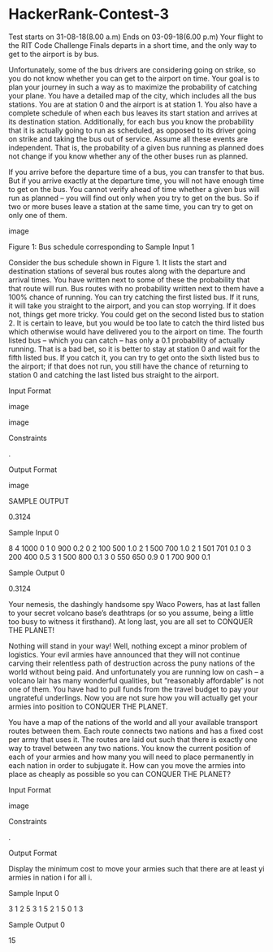 # HackerRank-Contest-3
Test starts on 31-08-18(8.00 a.m) 
Ends on         03-09-18(6.00 p.m)
Your flight to the RIT Code Challenge Finals departs in a short time, and the only way to get to the airport is by bus.

Unfortunately, some of the bus drivers are considering going on strike, so you do not know whether you can get to the airport on time. Your goal is to plan your journey in such a way as to maximize the probability of catching your plane. You have a detailed map of the city, which includes all the bus stations. You are at station 0 and the airport is at station 1. You also have a complete schedule of when each bus leaves its start station and arrives at its destination station. Additionally, for each bus you know the probability that it is actually going to run as scheduled, as opposed to its driver going on strike and taking the bus out of service. Assume all these events are independent. That is, the probability of a given bus running as planned does not change if you know whether any of the other buses run as planned.

If you arrive before the departure time of a bus, you can transfer to that bus. But if you arrive exactly at the departure time, you will not have enough time to get on the bus. You cannot verify ahead of time whether a given bus will run as planned – you will find out only when you try to get on the bus. So if two or more buses leave a station at the same time, you can try to get on only one of them.

image

Figure 1: Bus schedule corresponding to Sample Input 1

Consider the bus schedule shown in Figure 1. It lists the start and destination stations of several bus routes along with the departure and arrival times. You have written next to some of these the probability that that route will run. Bus routes with no probability written next to them have a 100% chance of running. You can try catching the first listed bus. If it runs, it will take you straight to the airport, and you can stop worrying. If it does not, things get more tricky. You could get on the second listed bus to station 2. It is certain to leave, but you would be too late to catch the third listed bus which otherwise would have delivered you to the airport on time. The fourth listed bus – which you can catch – has only a 0.1 probability of actually running. That is a bad bet, so it is better to stay at station 0 and wait for the fifth listed bus. If you catch it, you can try to get onto the sixth listed bus to the airport; if that does not run, you still have the chance of returning to station 0 and catching the last listed bus straight to the airport.

Input Format

image

image

Constraints

.

Output Format

image

SAMPLE OUTPUT

0.3124

Sample Input 0

8 4
1000
0 1 0 900 0.2
0 2 100 500 1.0
2 1 500 700 1.0
2 1 501 701 0.1
0 3 200 400 0.5
3 1 500 800 0.1
3 0 550 650 0.9
0 1 700 900 0.1

Sample Output 0

0.3124

Your nemesis, the dashingly handsome spy Waco Powers, has at last fallen to your secret volcano base’s deathtraps (or so you assume, being a little too busy to witness it firsthand). At long last, you are all set to CONQUER THE PLANET!

Nothing will stand in your way! Well, nothing except a minor problem of logistics. Your evil armies have announced that they will not continue carving their relentless path of destruction across the puny nations of the world without being paid. And unfortunately you are running low on cash – a volcano lair has many wonderful qualities, but “reasonably affordable” is not one of them. You have had to pull funds from the travel budget to pay your ungrateful underlings. Now you are not sure how you will actually get your armies into position to CONQUER THE PLANET.

You have a map of the nations of the world and all your available transport routes between them. Each route connects two nations and has a fixed cost per army that uses it. The routes are laid out such that there is exactly one way to travel between any two nations. You know the current position of each of your armies and how many you will need to place permanently in each nation in order to subjugate it. How can you move the armies into place as cheaply as possible so you can CONQUER THE PLANET?

Input Format

image

Constraints

.

Output Format

Display the minimum cost to move your armies such that there are at least yi armies in nation i for all i.

Sample Input 0

3
1 2 5
3 1 5
2 1
5 0
1 3

Sample Output 0

15


